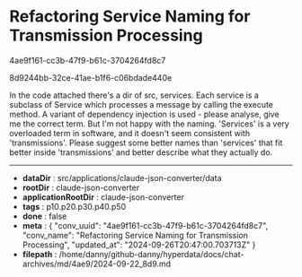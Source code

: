 # Refactoring Service Naming for Transmission Processing

4ae9f161-cc3b-47f9-b61c-3704264fd8c7

8d9244bb-32ce-41ae-b1f6-c06bdade440e

In the code attached there's a dir of src, services. Each service is a subclass of Service which processes a message by calling the execute method. A variant of dependency injection is used - please analyse, give me the correct term. But I'm not happy with the naming. 'Services' is a very overloaded term in software, and it doesn't seem consistent with 'transmissions'. Please suggest some better names than 'services' that fit better inside 'transmissions' and better describe what they actually do.

---

* **dataDir** : src/applications/claude-json-converter/data
* **rootDir** : claude-json-converter
* **applicationRootDir** : claude-json-converter
* **tags** : p10.p20.p30.p40.p50
* **done** : false
* **meta** : {
  "conv_uuid": "4ae9f161-cc3b-47f9-b61c-3704264fd8c7",
  "conv_name": "Refactoring Service Naming for Transmission Processing",
  "updated_at": "2024-09-26T20:47:00.703713Z"
}
* **filepath** : /home/danny/github-danny/hyperdata/docs/chat-archives/md/4ae9/2024-09-22_8d9.md